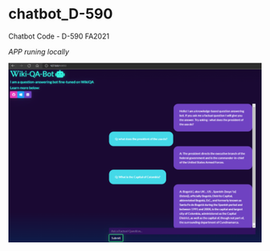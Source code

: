 # chatbot_D-590
Chatbot Code - D-590 FA2021

*APP runing locally*  

![screenshot](/assets/screenshot_local.PNG)
